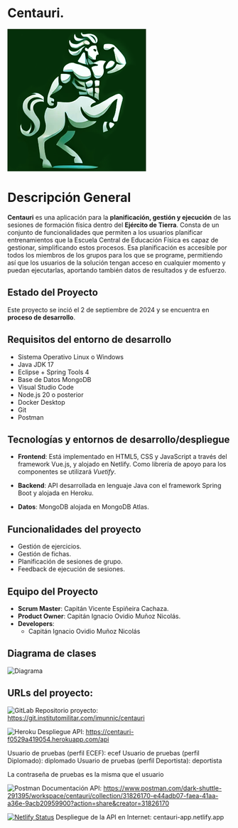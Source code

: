 # Centauri.
![Icono Centauri](./frontend/public/centauri_verde.png)

# Descripción General

**Centauri** es una aplicación para la **planificación, gestión y ejecución** de las sesiones de formación física dentro del **Ejército de Tierra**. Consta de un conjunto de funcionalidades que permiten a los usuarios planificar entrenamientos que la Escuela Central de Educación Física es capaz de gestionar, simplificando estos procesos.
Esa planificación es accesible por todos los miembros de los grupos para los que se programe, permitiendo así que los usuarios de la solución tengan acceso en cualquier momento y puedan ejecutarlas, aportando también datos de resultados y de esfuerzo.

## Estado del Proyecto

Este proyecto se inció el 2 de septiembre de 2024 y se encuentra en **proceso de desarrollo**. <!--Hasta el momento actual (21 de noviembre de 2023) se han realizado dos sprint, tras los cuales se ha completado el desarrollo del **MVP**.-->

## Requisitos del entorno de desarrollo

- Sistema Operativo Linux o Windows
- Java JDK 17
- Eclipse + Spring Tools 4
- Base de Datos MongoDB
- Visual Studio Code
- Node.js 20 o posterior
- Docker Desktop
- Git
- Postman


## Tecnologías y entornos de desarrollo/despliegue

- **Frontend**: Está implementado en HTML5, CSS y JavaScript a través del framework Vue.js, y alojado en Netlify. Como librería de apoyo para los componentes se utilizará *Vuetify*.

- **Backend**: API desarrollada en lenguaje Java con el framework Spring Boot y alojada en Heroku.

- **Datos**: MongoDB alojada en MongoDB Atlas.

## Funcionalidades del proyecto

- Gestión de ejercicios.
- Gestión de fichas.
- Planificación de sesiones de grupo.
- Feedback de ejecución de sesiones.

## Equipo del Proyecto
- **Scrum Master**: Capitán Vicente Espiñeira Cachaza.
- **Product Owner**: Capitán Ignacio Ovidio Muñoz Nicolás.
- **Developers**:
    - Capitán Ignacio Ovidio Muñoz Nicolás

## Diagrama de clases

![Diagrama](./centauri.wiki/imagenes/diagrama-clases.png)


## URLs del proyecto:
   
![GitLab](https://img.shields.io/badge/gitlab-%23181717.svg?style=for-the-badge&logo=gitlab&logoColor=white) Repositorio proyecto: https://git.institutomilitar.com/imunnic/centauri

![Heroku](https://img.shields.io/badge/heroku-%23430098.svg?style=for-the-badge&logo=heroku&logoColor=white) Despliegue API: https://centauri-f0529a419054.herokuapp.com/api

Usuario de pruebas (perfil ECEF): ecef
Usuario de pruebas (perfil Diplomado): diplomado
Usuario de pruebas (perfil Deportista): deportista

La contraseña de pruebas es la misma que el usuario

![Postman](https://img.shields.io/badge/Postman-FF6C37?style=for-the-badge&logo=postman&logoColor=white) Documentación API: https://www.postman.com/dark-shuttle-291395/workspace/centauri/collection/31826170-e44adb07-faea-41aa-a36e-9acb20959900?action=share&creator=31826170
 
[![Netlify Status](https://api.netlify.com/api/v1/badges/319f274a-2f89-422c-bc12-4865e70526fb/deploy-status)](https://app.netlify.com/sites/gatel/deploys)
Despliegue de la API en Internet: centauri-app.netlify.app



